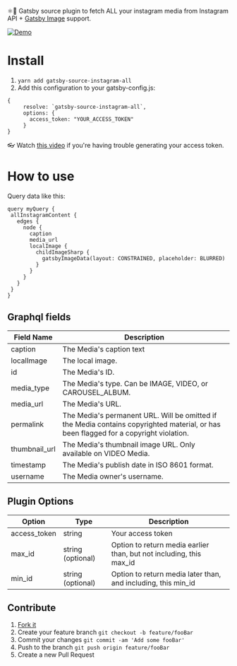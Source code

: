 ⚛️📸 Gatsby source plugin to fetch ALL your instagram media from Instagram API + [Gatsby Image](https://www.gatsbyjs.com/plugins/gatsby-plugin-image) support.

[![Demo](https://i.imgur.com/xHgFi3A.png)](https://github.com/MantasMikal/gatsby-instagram)

# Install
 1. ```yarn add gatsby-source-instagram-all```
 2. Add this configuration to your gatsby-config.js:
 ```
 {
      resolve: `gatsby-source-instagram-all`,
      options: {
        access_token: "YOUR_ACCESS_TOKEN"
      }
 }
 ```
 👓 Watch [this video](https://www.youtube.com/watch?v=X2ndbJAnQKM) if you're having trouble generating your access token.


# How to use
Query data like this:

 ```
query myQuery {
  allInstagramContent {
    edges {
      node {
        caption
        media_url
        localImage {
          childImageSharp {
            gatsbyImageData(layout: CONSTRAINED, placeholder: BLURRED)
          }
        }
      }
    }
  }
}

 ```
## Graphql fields
Field Name | Description
-- | --
caption | The Media's caption text
localImage | The local image.
id | The Media's ID.
media_type | The Media's type. Can be IMAGE, VIDEO, or CAROUSEL_ALBUM.
media_url | The Media's URL.
permalink | The Media's permanent URL. Will be omitted if the Media contains copyrighted material, or has been flagged for a copyright violation.
thumbnail_url | The Media's thumbnail image URL. Only available on VIDEO Media.
timestamp | The Media's publish date in ISO 8601 format.
username | The Media owner's username.

## Plugin Options

Option | Type | Description
-- | -- | --
access_token | string | Your access token
max_id | string (optional) | Option to return media earlier than, but not including, this max_id
min_id | string (optional) | Option to return media later than, and including, this min_id

## Contribute

1. [Fork it](https://github.com/MantasMikal/gatsby-source-instagram-al/fork)
2. Create your feature branch `git checkout -b feature/fooBar`
3. Commit your changes `git commit -am 'Add some fooBar'`
4. Push to the branch `git push origin feature/fooBar`
5. Create a new Pull Request
